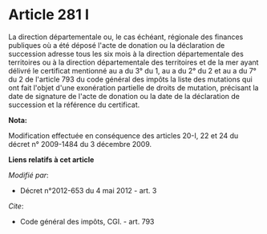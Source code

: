 # Article 281 I

La   direction départementale ou, le cas échéant, régionale des finances publiques où a été déposé l'acte de donation ou la
déclaration de succession adresse tous les six mois à la direction départementale des territoires ou à la direction
départementale des territoires et de la mer ayant délivré le certificat mentionné au a du 3° du 1, au a du 2° du 2 et au a du
7° du 2 de l'article 793 du code général des impôts la liste des mutations qui ont fait l'objet d'une exonération partielle
de droits de mutation, précisant la date de signature de l'acte de donation ou la date de la déclaration de succession et la
référence du certificat.

**Nota:**

Modification effectuée en conséquence des articles 20-I, 22 et 24 du décret n° 2009-1484 du 3 décembre 2009.

**Liens relatifs à cet article**

_Modifié par_:

  - Décret n°2012-653 du 4 mai 2012 - art. 3

_Cite_:

  - Code général des impôts, CGI. - art. 793
